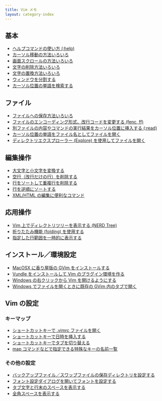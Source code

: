 ```yaml
---
title: Vim メモ
layout: category-index
---
```


基本
----
* [ヘルプコマンドの使い方 (:help)](basic/help.html)
* [カーソル移動の方法いろいろ](basic/move-cursor.html)
* [画面スクロールの方法いろいろ](basic/scroll.html)
* [文字の削除方法いろいろ](basic/delete.html)
* [文字の置換方法いろいろ](basic/replace.html)
* [ウィンドウを分割する](basic/window.html)
* [カーソル位置の単語を検索する](basic/search-current-word.html)

ファイル
----
* [ファイルへの保存方法いろいろ](file/save.html)
* [ファイルのエンコーディング形式、改行コードを変更する (fenc, ff)](file/encoding.html)
* [別ファイルの内容やコマンドの実行結果をカーソル位置に挿入する (:read)](file/read.html)
* [カーソル位置の単語をファイル名としてファイルを開く](file/open-file-at-cursor.html)
* [ディレクトリエクスプローラー (Explore) を使用してファイルを開く](file/explore.html)

編集操作
----
* [大文字と小文字を変換する](uppercase-lowercase.html)
* [空行（改行だけの行）を削除する](remove-empty-lines.html)
* [行をソートして重複行を削除する](unique-lines.html)
* [行を逆順にソートする](reverse-sort.html)
* [XML/HTML の編集に便利なコマンド](edit-xml-and-html.html)

応用操作
----
* [Vim 上でディレクトリツリーを表示する (NERD Tree)](advanced/nerd-tree.html)
* [折りたたみ機能 (folding) を使用する](advanced/folding.html)
* [指定した行範囲を一時的に表示する](advanced/show-lines.html)

インストール／環境設定
----
* [MacOSX に香り屋版の GVim をインストールする](install/kaoriya-gvim.html)
* [Vundle をインストールして Vim のプラグイン環境を作る](install/vundle.html)
* [Windows の右クリックから Vim を開けるようにする](install/windows-right-click.html)
* [Windows でファイルを開くときに既存の GVim 内のタブで開く](install/windows-open-tab.html)

Vim の設定
----

### キーマップ
* [ショートカットキーで .vimrc ファイルを開く](open-vimrc-quickly.html)
* [ショートカットキーで日時を挿入する](insert-date.html)
* [ショートカットキーでタブを切り替える](keymap/tab.html)
* [map コマンドなどで指定できる特殊なキーの名前一覧](keymap/keycodes.html)

### その他の設定
* [バックアップファイル／スワップファイルの保存ディレクトリを設定する](settings/backup-swap-dir.html)
* [フォント設定ダイアログを開いてフォントを設定する](settings/font-dialog.html)
* [タブ文字と行末のスペースを表示する](settings/show-space.html)
* [全角スペースを表示する](settings/show-double-byte-space.html)

